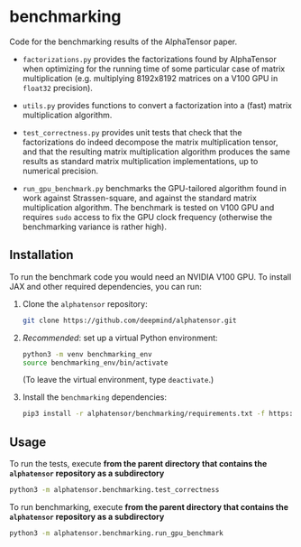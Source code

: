 # benchmarking

Code for the benchmarking results of the AlphaTensor paper.

- `factorizations.py` provides the factorizations found by AlphaTensor when
optimizing for the running time of some particular case of matrix multiplication
(e.g. multiplying 8192x8192 matrices on a V100 GPU in `float32` precision).

- `utils.py` provides functions to convert a factorization into a (fast) matrix
multiplication algorithm.

- `test_correctness.py` provides unit tests that check that the factorizations
do indeed decompose the matrix multiplication tensor, and that the resulting
matrix multiplication algorithm produces the same results as standard matrix
multiplication implementations, up to numerical precision.

- `run_gpu_benchmark.py` benchmarks the GPU-tailored algorithm found in
work against Strassen-square, and against the standard matrix multiplication
algorithm. The benchmark is tested on V100 GPU and requires `sudo` access to fix
the GPU clock frequency (otherwise the benchmarking variance is rather high).

## Installation

To run the benchmark code you would need an NVIDIA V100 GPU. To install JAX and
other required dependencies, you can run:

1. Clone the `alphatensor` repository:

   ```bash
   git clone https://github.com/deepmind/alphatensor.git
   ```

1. *Recommended*: set up a virtual Python environment:

   ```bash
   python3 -m venv benchmarking_env
   source benchmarking_env/bin/activate
   ```
   (To leave the virtual environment, type `deactivate`.)

1. Install the `benchmarking` dependencies:

   ```bash
   pip3 install -r alphatensor/benchmarking/requirements.txt -f https://storage.googleapis.com/jax-releases/jax_cuda_releases.html
   ```

## Usage

To run the tests, execute **from the parent directory that contains the
`alphatensor` repository as a subdirectory**

```bash
python3 -m alphatensor.benchmarking.test_correctness
```

To run benchmarking, execute **from the parent directory that contains the
`alphatensor` repository as a subdirectory**

```bash
python3 -m alphatensor.benchmarking.run_gpu_benchmark
```
